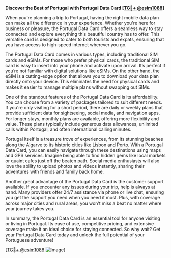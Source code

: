 **Discover the Best of Portugal with Portugal Data Card [[TG💪+ @esim1088](https://t.me/s/esim1088)]**

When you're planning a trip to Portugal, having the right mobile data plan can make all the difference in your experience. Whether you're here for business or pleasure, the Portugal Data Card offers a seamless way to stay connected and explore everything this beautiful country has to offer. This versatile card is designed to cater to both tourists and expats, ensuring that you have access to high-speed internet wherever you go.

The Portugal Data Card comes in various types, including traditional SIM cards and eSIMs. For those who prefer physical cards, the traditional SIM card is easy to insert into your phone and activate upon arrival. It’s perfect if you’re not familiar with digital solutions like eSIMs. On the other hand, the eSIM is a cutting-edge option that allows you to download your data plan directly onto your device. This eliminates the need for physical cards and makes it easier to manage multiple plans without swapping out SIMs.

One of the standout features of the Portugal Data Card is its affordability. You can choose from a variety of packages tailored to suit different needs. If you're only visiting for a short period, there are daily or weekly plans that provide sufficient data for sightseeing, social media, and navigation apps. For longer stays, monthly plans are available, offering more flexibility and value. These plans typically include generous data allowances, unlimited calls within Portugal, and often international calling minutes.

Portugal itself is a treasure trove of experiences, from its stunning beaches along the Algarve to its historic cities like Lisbon and Porto. With a Portugal Data Card, you can easily navigate through these destinations using maps and GPS services. Imagine being able to find hidden gems like local markets or quaint cafes just off the beaten path. Social media enthusiasts will also love the ability to upload photos and videos instantly, sharing their adventures with friends and family back home.

Another great advantage of the Portugal Data Card is the customer support available. If you encounter any issues during your trip, help is always at hand. Many providers offer 24/7 assistance via phone or live chat, ensuring you get the support you need when you need it most. Plus, with coverage across major cities and rural areas, you won’t miss a beat no matter where your journey takes you.

In summary, the Portugal Data Card is an essential tool for anyone visiting or living in Portugal. Its ease of use, competitive pricing, and extensive coverage make it an ideal choice for staying connected. So why wait? Get your Portugal Data Card today and unlock the full potential of your Portuguese adventure! 

[[TG💪+ @esim1088](https://t.me/s/esim1088) ![Image](https://i.postimg.cc/Y0z9fWf4/image.png)]